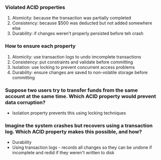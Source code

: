 ### Violated ACID properties
1. Atomicity: because the transaction was partially completed
2. Consistency: because $500 was deducted but not added somewhere else
3. Durability: if changes weren't properly persisted before teh crash

### How to ensure each property
1. Atomicity: use transaction logs to undo imcomplete transactions
2. Consistency: put constraints and validate before committing
3. Isolation: use locking to prevent concurrent access problems
4. Durability: ensure changes are saved to non-volatile storage before committing

### Suppose two users try to transfer funds from the same account at the same time. Which ACID property would prevent data corruption?
- Isolation property prevents this using locking techniques

### Imagine the system crashes but recovers using a transaction log. Which ACID property makes this possible, and how?
- Durability
- Using transaction logs - records all changes so they can be undone if incomplete and redid if they weren't written to disk
